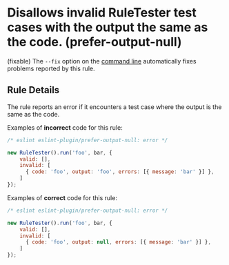 # Disallows invalid RuleTester test cases with the output the same as the code. (prefer-output-null)

(fixable) The `--fix` option on the [command line](https://eslint.org/docs/user-guide/command-line-interface#-fix) automatically fixes problems reported by this rule.

## Rule Details

The rule reports an error if it encounters a test case where the output is the same as the code.

Examples of **incorrect** code for this rule:

```js
/* eslint eslint-plugin/prefer-output-null: error */

new RuleTester().run('foo', bar, {
    valid: [],
    invalid: [
      { code: 'foo', output: 'foo', errors: [{ message: 'bar' }] },
    ]
});
```

Examples of **correct** code for this rule:

```js
/* eslint eslint-plugin/prefer-output-null: error */

new RuleTester().run('foo', bar, {
    valid: [],
    invalid: [
      { code: 'foo', output: null, errors: [{ message: 'bar' }] },
    ]
});
```
